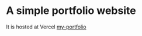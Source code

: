# A simple portfolio website
It is hosted at Vercel [my-portfolio](https://my-portfolio-live.vercel.app/)
